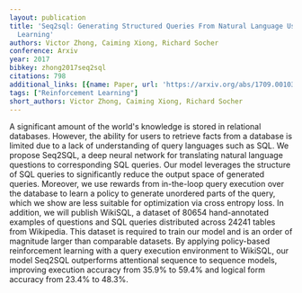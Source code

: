 ```yaml
---
layout: publication
title: 'Seq2sql: Generating Structured Queries From Natural Language Using Reinforcement
  Learning'
authors: Victor Zhong, Caiming Xiong, Richard Socher
conference: Arxiv
year: 2017
bibkey: zhong2017seq2sql
citations: 798
additional_links: [{name: Paper, url: 'https://arxiv.org/abs/1709.00103'}]
tags: ["Reinforcement Learning"]
short_authors: Victor Zhong, Caiming Xiong, Richard Socher
---
```

A significant amount of the world's knowledge is stored in relational
databases. However, the ability for users to retrieve facts from a database is
limited due to a lack of understanding of query languages such as SQL. We
propose Seq2SQL, a deep neural network for translating natural language
questions to corresponding SQL queries. Our model leverages the structure of
SQL queries to significantly reduce the output space of generated queries.
Moreover, we use rewards from in-the-loop query execution over the database to
learn a policy to generate unordered parts of the query, which we show are less
suitable for optimization via cross entropy loss. In addition, we will publish
WikiSQL, a dataset of 80654 hand-annotated examples of questions and SQL
queries distributed across 24241 tables from Wikipedia. This dataset is
required to train our model and is an order of magnitude larger than comparable
datasets. By applying policy-based reinforcement learning with a query
execution environment to WikiSQL, our model Seq2SQL outperforms attentional
sequence to sequence models, improving execution accuracy from 35.9% to 59.4%
and logical form accuracy from 23.4% to 48.3%.